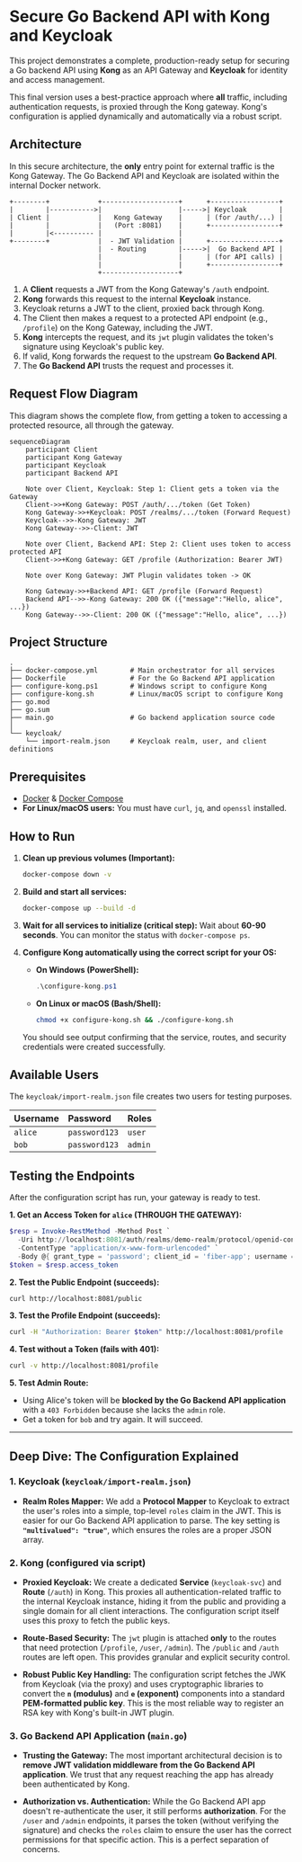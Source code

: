# Secure Go Backend API with Kong and Keycloak

This project demonstrates a complete, production-ready setup for securing a Go backend API using **Kong** as an API Gateway and **Keycloak** for identity and access management.

This final version uses a best-practice approach where **all** traffic, including authentication requests, is proxied through the Kong gateway. Kong's configuration is applied dynamically and automatically via a robust script.

## Architecture

In this secure architecture, the **only** entry point for external traffic is the Kong Gateway. The Go Backend API and Keycloak are isolated within the internal Docker network.

```
+--------+            +-------------------+      +-----------------+
|        |----------->|                   |----->| Keycloak        |
| Client |            |   Kong Gateway    |      | (for /auth/...) |
|        |            |   (Port :8081)    |      +-----------------+
|        |<---------- |                   |
+--------+            |  - JWT Validation |      +-----------------+
                      |  - Routing        |----->|  Go Backend API |
                      |                   |      | (for API calls) |
                      |                   |      +-----------------+
                      +-------------------+
```

1.  A **Client** requests a JWT from the Kong Gateway's `/auth` endpoint.
2.  **Kong** forwards this request to the internal **Keycloak** instance.
3.  Keycloak returns a JWT to the client, proxied back through Kong.
4.  The Client then makes a request to a protected API endpoint (e.g., `/profile`) on the Kong Gateway, including the JWT.
5.  **Kong** intercepts the request, and its `jwt` plugin validates the token's signature using Keycloak's public key.
6.  If valid, Kong forwards the request to the upstream **Go Backend API**.
7.  The **Go Backend API** trusts the request and processes it.

## Request Flow Diagram

This diagram shows the complete flow, from getting a token to accessing a protected resource, all through the gateway.

```mermaid
sequenceDiagram
    participant Client
    participant Kong Gateway
    participant Keycloak
    participant Backend API

    Note over Client, Keycloak: Step 1: Client gets a token via the Gateway
    Client->>+Kong Gateway: POST /auth/.../token (Get Token)
    Kong Gateway->>+Keycloak: POST /realms/.../token (Forward Request)
    Keycloak-->>-Kong Gateway: JWT
    Kong Gateway-->>-Client: JWT

    Note over Client, Backend API: Step 2: Client uses token to access protected API
    Client->>+Kong Gateway: GET /profile (Authorization: Bearer JWT)
    
    Note over Kong Gateway: JWT Plugin validates token -> OK

    Kong Gateway->>+Backend API: GET /profile (Forward Request)
    Backend API-->>-Kong Gateway: 200 OK ({"message":"Hello, alice", ...})
    Kong Gateway-->>-Client: 200 OK ({"message":"Hello, alice", ...})
```

## Project Structure

```
.
├── docker-compose.yml        # Main orchestrator for all services
├── Dockerfile                # For the Go Backend API application
├── configure-kong.ps1        # Windows script to configure Kong
├── configure-kong.sh         # Linux/macOS script to configure Kong
├── go.mod                    
├── go.sum
├── main.go                   # Go backend application source code
│
└── keycloak/
    └── import-realm.json     # Keycloak realm, user, and client definitions
```

## Prerequisites

*   [Docker](https://www.docker.com/get-started) & [Docker Compose](https://docs.docker.com/compose/install/)
*   **For Linux/macOS users:** You must have `curl`, `jq`, and `openssl` installed.

## How to Run

1.  **Clean up previous volumes (Important):**
    ```bash
    docker-compose down -v
    ```

2.  **Build and start all services:**
    ```bash
    docker-compose up --build -d
    ```

3.  **Wait for all services to initialize (critical step):**
    Wait about **60-90 seconds**. You can monitor the status with `docker-compose ps`.

4.  **Configure Kong automatically using the correct script for your OS:**

    *   **On Windows (PowerShell):**
        ```powershell
        .\configure-kong.ps1
        ```

    *   **On Linux or macOS (Bash/Shell):**
        ```bash
        chmod +x configure-kong.sh && ./configure-kong.sh
        ```
    You should see output confirming that the service, routes, and security credentials were created successfully.

## Available Users

The `keycloak/import-realm.json` file creates two users for testing purposes.

| Username | Password    | Roles   |
| :------- | :---------- | :------ |
| `alice`  | `password123` | `user`  |
| `bob`    | `password123` | `admin` |

## Testing the Endpoints

After the configuration script has run, your gateway is ready to test.

**1. Get an Access Token for `alice` (THROUGH THE GATEWAY):**
```powershell
$resp = Invoke-RestMethod -Method Post `
  -Uri http://localhost:8081/auth/realms/demo-realm/protocol/openid-connect/token `
  -ContentType "application/x-www-form-urlencoded" `
  -Body @{ grant_type = 'password'; client_id = 'fiber-app'; username = 'alice'; password = 'password123' }
$token = $resp.access_token
```

**2. Test the Public Endpoint (succeeds):**
```bash
curl http://localhost:8081/public
```

**3. Test the Profile Endpoint (succeeds):**
```bash
curl -H "Authorization: Bearer $token" http://localhost:8081/profile
```

**4. Test without a Token (fails with 401):**
```bash
curl -v http://localhost:8081/profile
```

**5. Test Admin Route:**
*   Using Alice's token will be **blocked by the Go Backend API application** with a `403 Forbidden` because she lacks the `admin` role.
*   Get a token for `bob` and try again. It will succeed.

---

## Deep Dive: The Configuration Explained

### 1. Keycloak (`keycloak/import-realm.json`)

*   **Realm Roles Mapper:** We add a **Protocol Mapper** to Keycloak to extract the user's roles into a simple, top-level `roles` claim in the JWT. This is easier for our Go Backend API application to parse. The key setting is **`"multivalued": "true"`**, which ensures the roles are a proper JSON array.

### 2. Kong (configured via script)

*   **Proxied Keycloak:** We create a dedicated **Service** (`keycloak-svc`) and **Route** (`/auth`) in Kong. This proxies all authentication-related traffic to the internal Keycloak instance, hiding it from the public and providing a single domain for all client interactions. The configuration script itself uses this proxy to fetch the public keys.

*   **Route-Based Security:** The `jwt` plugin is attached **only** to the routes that need protection (`/profile`, `/user`, `/admin`). The `/public` and `/auth` routes are left open. This provides granular and explicit security control.

*   **Robust Public Key Handling:** The configuration script fetches the JWK from Keycloak (via the proxy) and uses cryptographic libraries to convert the **`n` (modulus)** and **`e` (exponent)** components into a standard **PEM-formatted public key**. This is the most reliable way to register an RSA key with Kong's built-in JWT plugin.

### 3. Go Backend API Application (`main.go`)

*   **Trusting the Gateway:** The most important architectural decision is to **remove JWT validation middleware from the Go Backend API application**. We trust that any request reaching the app has already been authenticated by Kong.

*   **Authorization vs. Authentication:** While the Go Backend API app doesn't re-authenticate the user, it still performs **authorization**. For the `/user` and `/admin` endpoints, it parses the token (without verifying the signature) and checks the `roles` claim to ensure the user has the correct permissions for that specific action. This is a perfect separation of concerns.